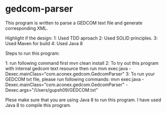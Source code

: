 # gedcom-parser
This program is written to parse a GEDCOM text file and generate corresponding XML.

Highlight if the design:
1: Used TDD aproach
2: Used SOLID principles.
3: Used Maven for build
4: Used Java 8



Steps to run this program:

1: run following command first
  mvn clean install
2: To try out this program with internal gedcom text resource then run
  mvn exec:java -Dexec.mainClass="com.aconex.gedcom.GedcomParser"
3: To run your GEDCOM txt file, please run following commands:
  mvn exec:java -Dexec.mainClass="com.aconex.gedcom.GedcomParser" -Dexec.args="/Users/gupsh09/GEDCOM.txt”
  
  Plese make sure that you are using Java 8 to run this program. I have used Java 8 to compile this program.
  
